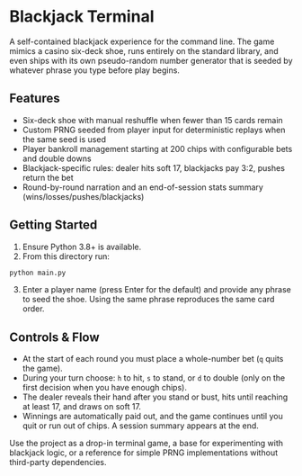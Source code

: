 # Blackjack Terminal

A self-contained blackjack experience for the command line. The game mimics a casino six-deck shoe, runs entirely on the standard library, and even ships with its own pseudo-random number generator that is seeded by whatever phrase you type before play begins.

## Features
- Six-deck shoe with manual reshuffle when fewer than 15 cards remain
- Custom PRNG seeded from player input for deterministic replays when the same seed is used
- Player bankroll management starting at 200 chips with configurable bets and double downs
- Blackjack-specific rules: dealer hits soft 17, blackjacks pay 3:2, pushes return the bet
- Round-by-round narration and an end-of-session stats summary (wins/losses/pushes/blackjacks)

## Getting Started
1. Ensure Python 3.8+ is available.
2. From this directory run:

```bash
python main.py
```

3. Enter a player name (press Enter for the default) and provide any phrase to seed the shoe. Using the same phrase reproduces the same card order.

## Controls & Flow
- At the start of each round you must place a whole-number bet (`q` quits the game).
- During your turn choose: `h` to hit, `s` to stand, or `d` to double (only on the first decision when you have enough chips).
- The dealer reveals their hand after you stand or bust, hits until reaching at least 17, and draws on soft 17.
- Winnings are automatically paid out, and the game continues until you quit or run out of chips. A session summary appears at the end.

Use the project as a drop-in terminal game, a base for experimenting with blackjack logic, or a reference for simple PRNG implementations without third-party dependencies.
